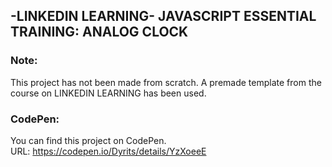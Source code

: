 ## -LINKEDIN LEARNING- JAVASCRIPT ESSENTIAL TRAINING: ANALOG CLOCK

### Note:
This project has not been made from scratch. A premade template from the course on LINKEDIN LEARNING has been used.

### CodePen:
You can find this project on CodePen.  
URL: https://codepen.io/Dyrits/details/YzXoeeE
